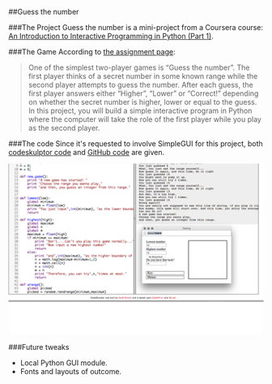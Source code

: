 ##Guess the number

###The Project
Guess the number is a mini-project from a Coursera course: [An Introduction  to Interactive Programming in Python (Part 1)](https://class.coursera.org/interactivepython1-002). 


###The Game
According to [the assignment page](https://class.coursera.org/interactivepython1-002/human_grading/view/courses/974633/assessments/29/submissions):

> One of the simplest two-player games is “Guess the number”. The first player thinks of a secret number in some known range while the second player attempts to guess the number. After each guess, the first player answers either “Higher”, “Lower” or “Correct!” depending on whether the secret number is higher, lower or equal to the guess. In this project, you will build a simple interactive program in Python where the computer will take the role of the first player while you play as the second player.


###The code
Since it's requested to involve SimpleGUI for this project, both [codeskulptor code](http://www.codeskulptor.org/#user39_EcWw8kBKIX_1.py) and [GitHub code](https://github.com/yzha3917/omooc.py/blob/master/guess_the_number.py) are given. 

![codeskulptor code](https://github.com/yzha3917/pythoncamp0/blob/master/source/Week_2/Guess.png?raw=true)



###Future tweaks
* Local Python GUI module.
* Fonts and layouts of outcome.
